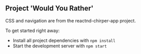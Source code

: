 
## Project 'Would You Rather'

CSS and navigation are from the reactnd-chirper-app project.

To get started right away:

* Install all project dependencies with `npm install`
* Start the development server with `npm start`

